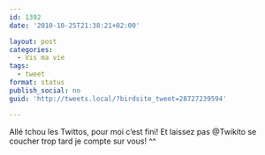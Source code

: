 ```yaml
---
id: 1392
date: '2010-10-25T21:38:21+02:00'

layout: post
categories:
  - Vis ma vie
tags:
  - tweet
format: status
publish_social: no
guid: 'http://tweets.local/?birdsite_tweet=28727239594'

---
```


Allé tchou les Twittos, pour moi c’est fini! Et laissez pas @Twikito se coucher trop tard je compte sur vous! ^^